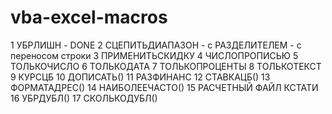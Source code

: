 # vba-excel-macros

1 УБРЛИШН - DONE
2 СЦЕПИТЬДИАПАЗОН - с РАЗДЕЛИТЕЛЕМ - с переносом строки
3 ПРИМЕНИТЬСКИДКУ
4 ЧИСЛОПРОПИСЬЮ 
5 ТОЛЬКОЧИСЛО
6 ТОЛЬКОДАТА
7 ТОЛЬКОПРОЦЕНТЫ
8 ТОЛЬКОТЕКСТ
9 КУРСЦБ
10 ДОПИСАТЬ()
11 РАЗФИНАНС
12 СТАВКАЦБ()
13 ФОРМАТАДРЕС()
14 НАИБОЛЕЕЧАСТО()
15 РАСЧЕТНЫЙ ФАЙЛ КСТАТИ 
16 УБРДУБЛ()
17 СКОЛЬКОДУБЛ()

